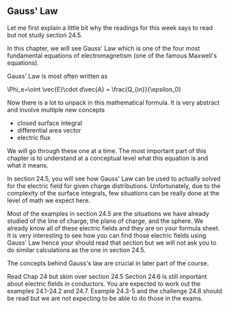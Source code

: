 ## Gauss' Law

Let me first explain a little bit why the readings for this week says to read but not study section 24.5.

In this chapter, we will see Gauss' Law which is one of the four most fundamental equations of electromagnetism (one of the famous Maxwell's equations). 

Gauss' Law is most often written as

<lrn-math>\Phi_e=\oint \vec{E}\cdot d\vec{A} = \frac{Q_{in}}{\epsilon_0} </lrn-math>

Now there is a lot to unpack in this mathematical formula. It is very abstract and involve multiple new concepts

* closed surface integral 
* differential area vector
* electric flux

We will go through these one at a time.  The most important part of this chapter is to understand at a conceptual level what this equation is and what it means.

In section 24.5, you will see how Gauss' Law can be used to actually solved for the electric field for given charge distributions. Unfortunately, due to the complexity of the surface integrals, few situations can be really done at the level of math we expect here. 

Most of the examples in section 24.5 are the situations we have already studied of the line of charge, the plane of charge, and the sphere. We already know all of these electric fields and they are on your formula sheet. It is very interesting to see how you can find those electric fields using Gauss' Law hence your should read that section but we will not ask you to do similar calculations as the one in section 24.5.

The concepts behind Gauss's law are crucial in later part of the course. 

<stop-note title="Read Knight 4ed" icon="stopnoteicons:book-icon">
<span slot="message">Read Chap 24 but skim over section 24.5</span>
</stop-note>

<lrndesign-sidenote label="Instructor Note" icon="bookmark" bg-color="#c2e5f2">
Section 24.6 is still important about electric fields in conductors. You are expected to work out the examples 24.1-24.2 and 24.7. Example 24.3-5 and the challenge 24.8 should be read but we are not expecting to be able to do those in the exams. 
</lrndesign-sidenote>
